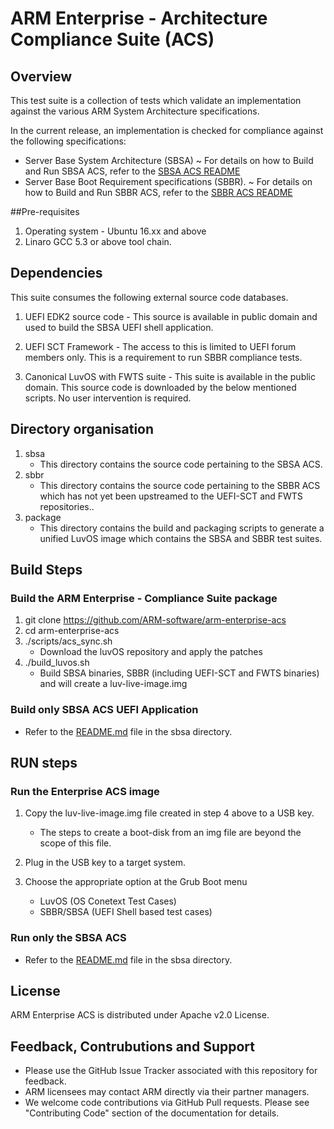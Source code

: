 # ARM Enterprise - Architecture Compliance Suite (ACS)

## Overview 

This test suite is a collection of tests which validate an implementation against
the various ARM System Architecture specifications.

In the current release, an implementation is checked for compliance against the
following specifications:
  - Server Base System Architecture (SBSA) 
    ~ For details on how to Build and Run SBSA ACS, refer to the [SBSA ACS README](sbsa/README.md)
  - Server Base Boot Requirement specifications (SBBR).
    ~ For details on how to Build and Run SBBR ACS, refer to the [SBBR ACS README](sbbr/README.md)

##Pre-requisites
  1. Operating system - Ubuntu 16.xx and above
  2. Linaro GCC 5.3 or above tool chain.

## Dependencies

  This suite consumes the following external source code databases.

  1. UEFI EDK2 source code - This source is available in public domain and used to build the SBSA UEFI shell application.

  2. UEFI SCT Framework - The access to this is limited to UEFI forum members only. This is a requirement to run SBBR compliance tests.

  3. Canonical LuvOS with FWTS suite - This suite is available in the public domain. This source code is downloaded by the below mentioned scripts. No user intervention is required.


## Directory organisation
  1. sbsa
     - This directory contains the source code pertaining to the SBSA ACS.
  2. sbbr
     - This directory contains the source code pertaining to the SBBR ACS which has not yet been upstreamed to the UEFI-SCT and FWTS repositories..
  3. package
     - This directory contains the build and packaging scripts to generate a unified LuvOS image which contains the SBSA and SBBR test suites.


## Build Steps

### Build the ARM Enterprise - Compliance Suite package

  1. git clone https://github.com/ARM-software/arm-enterprise-acs
  2. cd arm-enterprise-acs
  3. ./scripts/acs_sync.sh
      - Download the luvOS repository and apply the patches
  4. ./build_luvos.sh
      - Build SBSA binaries, SBBR (including UEFI-SCT and FWTS binaries) and will create a luv-live-image.img

### Build only SBSA ACS UEFI Application
  - Refer to the [README.md](sbsa/README.md) file in the sbsa directory.

## RUN steps
### Run the Enterprise ACS image
  1. Copy the luv-live-image.img file created in step 4 above to a USB key.
      - The steps to create a boot-disk from an img file are beyond the scope of this file.

  2. Plug in the USB key to a target system.

  3. Choose the appropriate option at the Grub Boot menu
      - LuvOS (OS Conetext Test Cases)
      - SBBR/SBSA (UEFI Shell based test cases)

### Run only the SBSA ACS
   - Refer to the [README.md](sbsa/README.md) file in the sbsa directory.



## License

ARM Enterprise ACS is distributed under Apache v2.0 License.


## Feedback, Contrubutions and Support

 - Please use the GitHub Issue Tracker associated with this repository for feedback.
 - ARM licensees may contact ARM directly via their partner managers.
 - We welcome code contributions via GitHub Pull requests. Please see "Contributing Code" section of the documentation for details.


